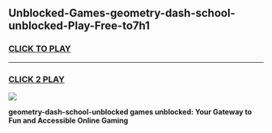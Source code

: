 
## Unblocked-Games-geometry-dash-school-unblocked-Play-Free-to7h1
<h3>
<a href="https://premium76.site?title=geometry-dash-school-unblocked&ref=20M">CLICK TO PLAY</a></h3>
<hr>

<h3>
<a href="https://premium76.site?title=geometry-dash-school-unblocked&ref=20M">CLICK 2 PLAY</a>
  
</h3>

<a href="https://premium76.site?title=geometry-dash-school-unblocked&ref=19M"><img src="https://clearcache.store/games.png"></a>


**geometry-dash-school-unblocked games unblocked: Your Gateway to Fun and Accessible Online Gaming**
